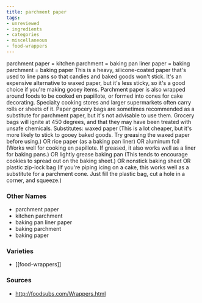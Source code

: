 ```yaml
---
title: parchment paper
tags:
- unreviewed
- ingredients
- categories
- miscellaneous
- food-wrappers
---
```

parchment paper = kitchen parchment = baking pan liner paper = baking parchment = baking paper This is a heavy, silicone-coated paper that's used to line pans so that candies and baked goods won't stick. It's an expensive alternative to waxed paper, but it's less sticky, so it's a good choice if you're making gooey items. Parchment paper is also wrapped around foods to be cooked en papillote, or formed into cones for cake decorating. Specialty cooking stores and larger supermarkets often carry rolls or sheets of it. Paper grocery bags are sometimes recommended as a substitute for parchment paper, but it's not advisable to use them. Grocery bags will ignite at 450 degrees, and that they may have been treated with unsafe chemicals. Substitutes: waxed paper (This is a lot cheaper, but it's more likely to stick to gooey baked goods. Try greasing the waxed paper before using.) OR rice paper (as a baking pan liner) OR aluminum foil (Works well for cooking en papillote. If greased, it also works well as a liner for baking pans.) OR lightly grease baking pan (This tends to encourage cookies to spread out on the baking sheet.) OR nonstick baking sheet OR plastic zip-lock bag (If you're piping icing on a cake, this works well as a substitute for a parchment cone. Just fill the plastic bag, cut a hole in a corner, and squeeze.)

### Other Names

* parchment paper
* kitchen parchment
* baking pan liner paper
* baking parchment
* baking paper

### Varieties

* [[food-wrappers]]

### Sources
* http://foodsubs.com/Wrappers.html
